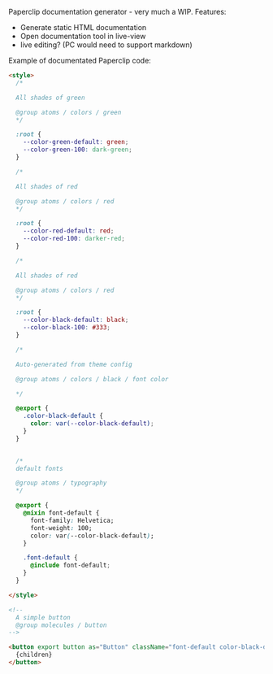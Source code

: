Paperclip documentation generator - very much a WIP. Features:

- Generate static HTML documentation
- Open documentation tool in live-view
- live editing? (PC would need to support markdown)


Example of documentated Paperclip code:

```html
<style>
  /*

  All shades of green

  @group atoms / colors / green
  */

  :root {
    --color-green-default: green;
    --color-green-100: dark-green;
  }

  /*

  All shades of red

  @group atoms / colors / red
  */

  :root {
    --color-red-default: red;
    --color-red-100: darker-red;
  }

  /*

  All shades of red

  @group atoms / colors / red
  */

  :root {
    --color-black-default: black;
    --color-black-100: #333;
  }

  /*

  Auto-generated from theme config

  @group atoms / colors / black / font color

  */

  @export {
    .color-black-default {
      color: var(--color-black-default);
    }
  }
  

  /*
  default fonts

  @group atoms / typography
  */

  @export {
    @mixin font-default {
      font-family: Helvetica;
      font-weight: 100;
      color: var(--color-black-default);
    }

    .font-default {
      @include font-default;
    }
  }

</style>

<!--
  A simple button
  @group molecules / button
-->

<button export button as="Button" className="font-default color-black-default">
  {children}
</button>
```

